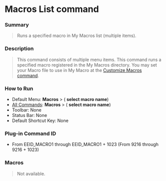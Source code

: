 # Macros List command

### Summary

> Runs a specified macro in My Macros list (multiple items).

### Description

> This command consists of multiple menu items. This command runs a
> specified macro registered in the My Macros directory. You may set your Macro file to use in My Macro at the [Customize Macros command](customize_macro).

### How to Run

- Default Menu: **Macros** \> ( **select macro name**)
- [All Commands](../tools/all_commands): **Macros**
\> ( **select macro name**)
- Toolbar: None
- Status Bar: None
- Default Shortcut Key: None

### Plug-in Command ID

- From EEID\_MACRO1 through EEID\_MACRO1 + 1023 (From 9216 through 9216 + 1023)

### Macros

> Not available.
